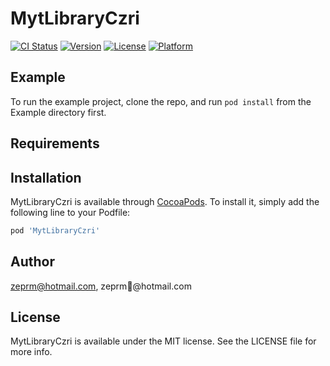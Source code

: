 # MytLibraryCzri

[![CI Status](https://img.shields.io/travis/zeprm@hotmail.com/MytLibraryCzri.svg?style=flat)](https://travis-ci.org/zeprm@hotmail.com/MytLibraryCzri)
[![Version](https://img.shields.io/cocoapods/v/MytLibraryCzri.svg?style=flat)](https://cocoapods.org/pods/MytLibraryCzri)
[![License](https://img.shields.io/cocoapods/l/MytLibraryCzri.svg?style=flat)](https://cocoapods.org/pods/MytLibraryCzri)
[![Platform](https://img.shields.io/cocoapods/p/MytLibraryCzri.svg?style=flat)](https://cocoapods.org/pods/MytLibraryCzri)

## Example

To run the example project, clone the repo, and run `pod install` from the Example directory first.

## Requirements

## Installation

MytLibraryCzri is available through [CocoaPods](https://cocoapods.org). To install
it, simply add the following line to your Podfile:

```ruby
pod 'MytLibraryCzri'
```

## Author

zeprm@hotmail.com, zeprm@hotmail.com

## License

MytLibraryCzri is available under the MIT license. See the LICENSE file for more info.
